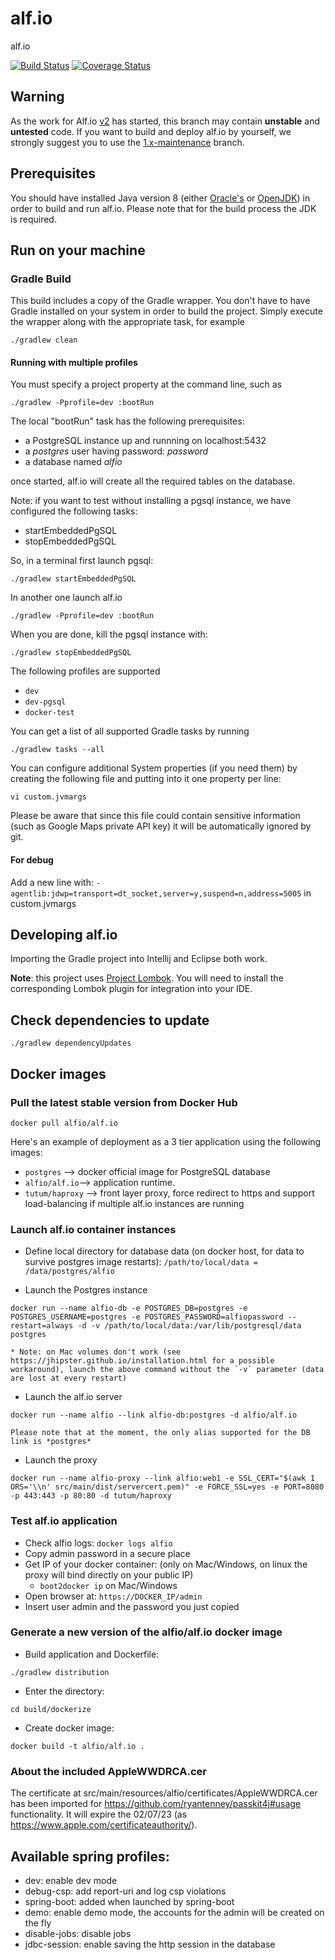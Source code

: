alf.io
========

alf.io

[![Build Status](http://img.shields.io/travis/alfio-event/alf.io/master.svg)](https://travis-ci.org/alfio-event/alf.io) [![Coverage Status](https://img.shields.io/coveralls/alfio-event/alf.io.svg)](https://coveralls.io/r/alfio-event/alf.io)

## Warning

As the work for Alf.io [v2](https://github.com/alfio-event/alf.io/milestones) has started, this branch may contain **unstable** and **untested** code. 
If you want to build and deploy alf.io by yourself, we strongly suggest you to use the [1.x-maintenance](https://github.com/alfio-event/alf.io/tree/1.x-maintenance) branch.  

## Prerequisites

You should have installed Java version 8 (either [Oracle's](http://www.oracle.com/technetwork/java/javase/downloads/index.html) or [OpenJDK](http://openjdk.java.net/install/)) in order to build and run alf.io. Please note that for the build process the JDK is required.

## Run on your machine

### Gradle Build

This build includes a copy of the Gradle wrapper. You don't have to have Gradle installed on your system in order to build
the project. Simply execute the wrapper along with the appropriate task, for example

```
./gradlew clean
```

#### Running with multiple profiles

You must specify a project property at the command line, such as
```
./gradlew -Pprofile=dev :bootRun
```
The local "bootRun" task has the following prerequisites:

- a PostgreSQL instance up and runnning on localhost:5432
- a _postgres_ user having password: _password_
- a database named _alfio_

once started, alf.io will create all the required tables on the database.

Note: if you want to test without installing a pgsql instance, we have configured the following tasks:

- startEmbeddedPgSQL
- stopEmbeddedPgSQL

So, in a terminal first launch pgsql:

```
./gradlew startEmbeddedPgSQL
```

In another one launch alf.io

```
./gradlew -Pprofile=dev :bootRun
```

When you are done, kill the pgsql instance with:

```
./gradlew stopEmbeddedPgSQL
```


The following profiles are supported

 * `dev`
 * `dev-pgsql`
 * `docker-test`

You can get a list of all supported Gradle tasks by running
```
./gradlew tasks --all
```

You can configure additional System properties (if you need them) by creating the following file and putting into it one property per line:
```
vi custom.jvmargs
```

Please be aware that since this file could contain sensitive information (such as Google Maps private API key) it will be automatically ignored by git.

#### For debug

Add a new line with: `-agentlib:jdwp=transport=dt_socket,server=y,suspend=n,address=5005` in custom.jvmargs


## Developing alf.io
Importing the Gradle project into Intellij and Eclipse both work.

**Note**: this project uses [Project Lombok](https://projectlombok.org/). You will need to install the corresponding Lombok plugin for integration into your IDE.

## Check dependencies to update

`./gradlew dependencyUpdates`

## Docker images

### Pull the latest stable version from Docker Hub 

 ```
 docker pull alfio/alf.io
 ```

Here's an example of deployment as a 3 tier application using the following images:

 * `postgres` --> docker official image for PostgreSQL database
 * `alfio/alf.io`--> application runtime.
 * `tutum/haproxy` --> front layer proxy, force redirect to https and support load-balancing if multiple alf.io instances are running


### Launch alf.io container instances

 * Define local directory for database data (on docker host, for data to survive postgres image restarts):  `/path/to/local/data = /data/postgres/alfio`
 
 * Launch the Postgres instance
 
 ```
 docker run --name alfio-db -e POSTGRES_DB=postgres -e POSTGRES_USERNAME=postgres -e POSTGRES_PASSWORD=alfiopassword --restart=always -d -v /path/to/local/data:/var/lib/postgresql/data postgres
 ```
    * Note: on Mac volumes don't work (see https://jhipster.github.io/installation.html for a possible workaround), launch the above command without the `-v` parameter (data are lost at every restart)

 * Launch the alf.io server
 ```
 docker run --name alfio --link alfio-db:postgres -d alfio/alf.io
 ```
    Please note that at the moment, the only alias supported for the DB link is *postgres*
 
 * Launch the proxy
 ```
 docker run --name alfio-proxy --link alfio:web1 -e SSL_CERT="$(awk 1 ORS='\\n' src/main/dist/servercert.pem)" -e FORCE_SSL=yes -e PORT=8080 -p 443:443 -p 80:80 -d tutum/haproxy
 ```

### Test alf.io application
 * Check alfio logs: `docker logs alfio`
 * Copy admin password in a secure place
 * Get IP of your docker container: (only on Mac/Windows, on linux the proxy will bind directly on your public IP)
    * `boot2docker ip` on Mac/Windows
 * Open browser at: `https://DOCKER_IP/admin`
 * Insert user admin and the password you just copied

### Generate a new version of the alfio/alf.io docker image

 * Build application and Dockerfile:
 ```
 ./gradlew distribution
 ```

 * Enter the directory:
 ```
 cd build/dockerize
 ```

 * Create docker image:
 ```
 docker build -t alfio/alf.io .
 ```

### About the included AppleWWDRCA.cer

The certificate at src/main/resources/alfio/certificates/AppleWWDRCA.cer has been imported for https://github.com/ryantenney/passkit4j#usage functionality.
It will expire the 02/07/23 (as https://www.apple.com/certificateauthority/).

## Available spring profiles:

 - dev: enable dev mode
 - debug-csp: add report-uri and log csp violations
 - spring-boot: added when launched by spring-boot
 - demo: enable demo mode, the accounts for the admin will be created on the fly
 - disable-jobs: disable jobs
 - jdbc-session: enable saving the http session in the database
